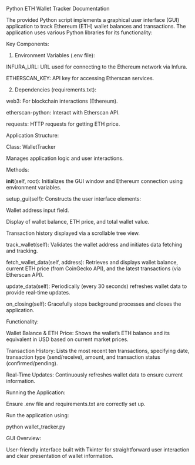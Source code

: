 Python ETH Wallet Tracker Documentation

The provided Python script implements a graphical user interface (GUI) application to track Ethereum (ETH) wallet balances and transactions. The application uses various Python libraries for its functionality:

Key Components:

1. Environment Variables (.env file):

INFURA_URL: URL used for connecting to the Ethereum network via Infura.

ETHERSCAN_KEY: API key for accessing Etherscan services.

2. Dependencies (requirements.txt):

web3: For blockchain interactions (Ethereum).

etherscan-python: Interact with Etherscan API.

requests: HTTP requests for getting ETH price.

Application Structure:

Class: WalletTracker

Manages application logic and user interactions.

Methods:

__init__(self, root): Initializes the GUI window and Ethereum connection using environment variables.

setup_gui(self): Constructs the user interface elements:

Wallet address input field.

Display of wallet balance, ETH price, and total wallet value.

Transaction history displayed via a scrollable tree view.

track_wallet(self): Validates the wallet address and initiates data fetching and tracking.

fetch_wallet_data(self, address): Retrieves and displays wallet balance, current ETH price (from CoinGecko API), and the latest transactions (via Etherscan API).

update_data(self): Periodically (every 30 seconds) refreshes wallet data to provide real-time updates.

on_closing(self): Gracefully stops background processes and closes the application.

Functionality:

Wallet Balance & ETH Price: Shows the wallet’s ETH balance and its equivalent in USD based on current market prices.

Transaction History: Lists the most recent ten transactions, specifying date, transaction type (send/receive), amount, and transaction status (confirmed/pending).

Real-Time Updates: Continuously refreshes wallet data to ensure current information.

Running the Application:

Ensure .env file and requirements.txt are correctly set up.

Run the application using:

python wallet_tracker.py

GUI Overview:

User-friendly interface built with Tkinter for straightforward user interaction and clear presentation of wallet information.

